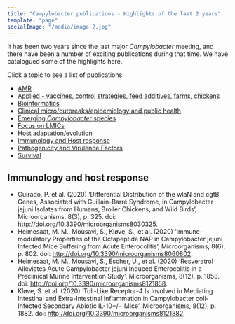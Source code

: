```yaml
---
title: "Campylobacter publications - Highlights of the last 2 years"
template: "page"
socialImage: "/media/image-2.jpg"
---
```

It has been two years since the last major *Campylobacter* meeting, and there have been a number of exciting publications during that time. We have catalogued some of the highlights here. 

Click a topic to see a list of publications:

* [AMR](/pages/literature/amr)
* [Applied - vaccines, control strategies, feed additives, farms, chickens](/pages/literature/applied)
* [Bioinformatics](/pages/literature/bioinformatics)
* [Clinical micro/outbreaks/epidemiology and public health](/pages/literature/clinical)
* [Emerging *Campylobacter* species](/pages/literature/emerging)
* [Focus on LMICs](/pages/literature/lmics)
* [Host adaptation/evolution](/pages/literature/evolution)
* [Immunology and Host response](/pages/literature/immunology)
* [Pathogenicity and Virulence Factors](/pages/literature/pathogenicity)
* [Survival](/pages/literature/survival)

## Immunology and host response

* Guirado, P. et al. (2020) ‘Differential Distribution of the wlaN and cgtB Genes, Associated with Guillain-Barré Syndrome, in Campylobacter jejuni Isolates from Humans, Broiler Chickens, and Wild Birds’, Microorganisms, 8(3), p. 325. doi: http://doi.org/10.3390/microorganisms8030325.
* Heimesaat, M. M., Mousavi, S., Kløve, S., et al. (2020) ‘Immune-modulatory Properties of the Octapeptide NAP in Campylobacter jejuni Infected Mice Suffering from Acute Enterocolitis’, Microorganisms, 8(6), p. 802. doi: http://doi.org/10.3390/microorganisms8060802.
* Heimesaat, M. M., Mousavi, S., Escher, U., et al. (2020) ‘Resveratrol Alleviates Acute Campylobacter jejuni Induced Enterocolitis in a Preclinical Murine Intervention Study’, Microorganisms, 8(12), p. 1858. doi: http://doi.org/10.3390/microorganisms8121858.
* Kløve, S. et al. (2020) ‘Toll-Like Receptor-4 Is Involved in Mediating Intestinal and Extra-Intestinal Inflammation in Campylobacter coli-Infected Secondary Abiotic IL-10−/− Mice’, Microorganisms, 8(12), p. 1882. doi: http://doi.org/10.3390/microorganisms8121882.